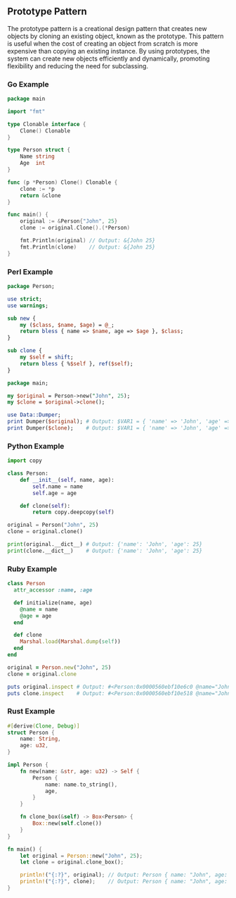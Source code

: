 ## Prototype Pattern

The prototype pattern is a creational design pattern that creates new objects by cloning an existing object, known as the prototype. This
pattern is useful when the cost of creating an object from scratch is more expensive than copying an existing instance. By using prototypes,
the system can create new objects efficiently and dynamically, promoting flexibility and reducing the need for subclassing.

### Go Example

```go
package main

import "fmt"

type Clonable interface {
	Clone() Clonable
}

type Person struct {
	Name string
	Age  int
}

func (p *Person) Clone() Clonable {
	clone := *p
	return &clone
}

func main() {
	original := &Person{"John", 25}
	clone := original.Clone().(*Person)

	fmt.Println(original) // Output: &{John 25}
	fmt.Println(clone)    // Output: &{John 25}
}
```

### Perl Example

```perl
package Person;

use strict;
use warnings;

sub new {
    my ($class, $name, $age) = @_;
    return bless { name => $name, age => $age }, $class;
}

sub clone {
    my $self = shift;
    return bless { %$self }, ref($self);
}

package main;

my $original = Person->new("John", 25);
my $clone = $original->clone();

use Data::Dumper;
print Dumper($original); # Output: $VAR1 = { 'name' => 'John', 'age' => 25 };
print Dumper($clone);    # Output: $VAR1 = { 'name' => 'John', 'age' => 25 };
```

### Python Example

```python
import copy

class Person:
    def __init__(self, name, age):
        self.name = name
        self.age = age

    def clone(self):
        return copy.deepcopy(self)

original = Person("John", 25)
clone = original.clone()

print(original.__dict__) # Output: {'name': 'John', 'age': 25}
print(clone.__dict__)    # Output: {'name': 'John', 'age': 25}
```

### Ruby Example

```ruby
class Person
  attr_accessor :name, :age

  def initialize(name, age)
    @name = name
    @age = age
  end

  def clone
    Marshal.load(Marshal.dump(self))
  end
end

original = Person.new("John", 25)
clone = original.clone

puts original.inspect # Output: #<Person:0x0000560ebf10e6c0 @name="John", @age=25>
puts clone.inspect    # Output: #<Person:0x0000560ebf10e518 @name="John", @age=25>
```

### Rust Example

```rust
#[derive(Clone, Debug)]
struct Person {
    name: String,
    age: u32,
}

impl Person {
    fn new(name: &str, age: u32) -> Self {
        Person {
            name: name.to_string(),
            age,
        }
    }

    fn clone_box(&self) -> Box<Person> {
        Box::new(self.clone())
    }
}

fn main() {
    let original = Person::new("John", 25);
    let clone = original.clone_box();

    println!("{:?}", original); // Output: Person { name: "John", age: 25 }
    println!("{:?}", clone);    // Output: Person { name: "John", age: 25 }
}
```
